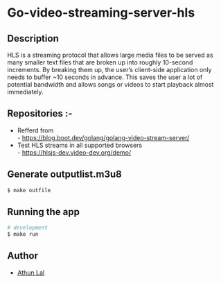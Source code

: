 # Go-video-streaming-server-hls

<h2>Description </h2>
HLS is a streaming protocol that allows large media files to be served as many smaller text files that are broken up into roughly  10-second increments. By breaking them up, the user’s client-side application only needs to buffer ~10 seconds in advance. This saves the user a lot of potential bandwidth and allows songs or videos to start playback almost immediately.

## Repositories :-

- Refferd from <br> - https://blog.boot.dev/golang/golang-video-stream-server/ 
- Test HLS streams in all supported browsers <br> - https://hlsjs-dev.video-dev.org/demo/


## Generate outputlist.m3u8

```bash
$ make outfile
```

## Running the app

```bash
# development
$ make run
```

## Author

- [Athun Lal](https://www.linkedin.com/in/athun-lal-0103631ba/)

